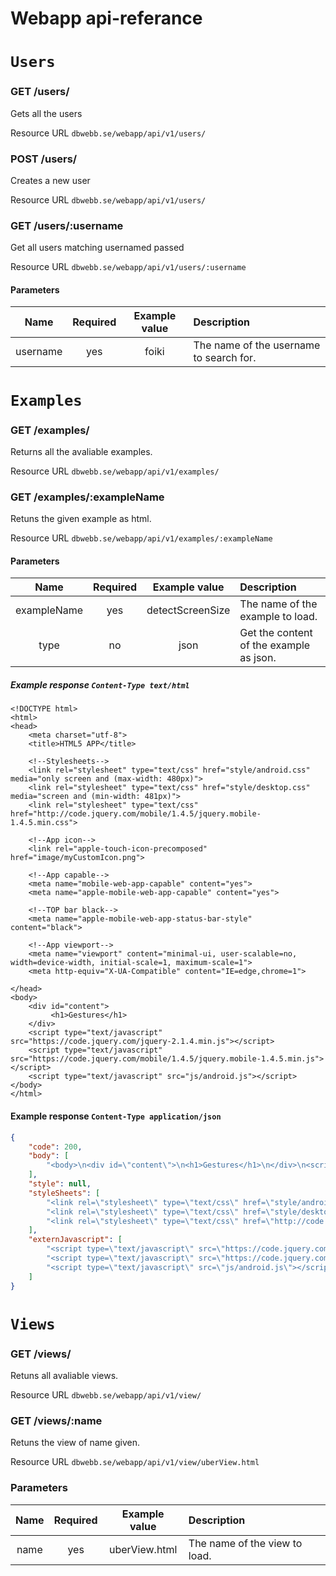 # Webapp api-referance

# `Users`

### GET /users/
Gets all the users

Resource URL `dbwebb.se/webapp/api/v1/users/`

### POST /users/
Creates a new user

Resource URL `dbwebb.se/webapp/api/v1/users/`

### GET /users/:username
Get all users matching usernamed passed

Resource URL `dbwebb.se/webapp/api/v1/users/:username`

#### Parameters
| Name        | Required | Example value    | Description | 
|:-----------:|:--------:|:----------------:|:------------|
| username | yes      | foiki | The name of the username to search for. |

# `Examples`

### GET /examples/
Returns all the avaliable examples.

Resource URL `dbwebb.se/webapp/api/v1/examples/`

### GET /examples/:exampleName
Retuns the given example as html.

Resource URL `dbwebb.se/webapp/api/v1/examples/:exampleName`

#### Parameters
| Name        | Required | Example value    | Description | 
|:-----------:|:--------:|:----------------:|:------------|
| exampleName | yes      | detectScreenSize | The name of the example to load. |
| type        | no       | json             | Get the content of the example as json. |

##### Example response `Content-Type text/html`
```
<!DOCTYPE html>
<html>
<head>
    <meta charset="utf-8">
    <title>HTML5 APP</title>

    <!--Stylesheets-->
    <link rel="stylesheet" type="text/css" href="style/android.css" media="only screen and (max-width: 480px)">
    <link rel="stylesheet" type="text/css" href="style/desktop.css" media="screen and (min-width: 481px)">
    <link rel="stylesheet" type="text/css" href="http://code.jquery.com/mobile/1.4.5/jquery.mobile-1.4.5.min.css">

    <!--App icon-->
    <link rel="apple-touch-icon-precomposed" href="image/myCustomIcon.png">

    <!--App capable-->
    <meta name="mobile-web-app-capable" content="yes">
    <meta name="apple-mobile-web-app-capable" content="yes">

    <!--TOP bar black-->
    <meta name="apple-mobile-web-app-status-bar-style" content="black">

    <!--App viewport-->
    <meta name="viewport" content="minimal-ui, user-scalable=no, width=device-width, initial-scale=1, maximum-scale=1">
    <meta http-equiv="X-UA-Compatible" content="IE=edge,chrome=1">

</head>
<body>
    <div id="content">
         <h1>Gestures</h1>
    </div>
    <script type="text/javascript" src="https://code.jquery.com/jquery-2.1.4.min.js"></script>
    <script type="text/javascript" src="https://code.jquery.com/mobile/1.4.5/jquery.mobile-1.4.5.min.js"></script>
    <script type="text/javascript" src="js/android.js"></script>
</body>
</html>
```

#### Example response `Content-Type application/json`
```json 
{
    "code": 200,
    "body": [
        "<body>\n<div id=\"content\">\n<h1>Gestures</h1>\n</div>\n<script type=\"text/javascript\" src=\"https://code.jquery.com/jquery-2.1.4.min.js\"></script>\n<script type=\"text/javascript\" src=\"https://code.jquery.com/mobile/1.4.5/jquery.mobile-1.4.5.min.js\"></script>\n<script type=\"text/javascript\" src=\"js/android.js\"></script>\n</body>"
    ],
    "style": null,
    "styleSheets": [
        "<link rel=\"stylesheet\" type=\"text/css\" href=\"style/android.css\" media=\"only screen and (max-width: 480px)\">",
        "<link rel=\"stylesheet\" type=\"text/css\" href=\"style/desktop.css\" media=\"screen and (min-width: 481px)\">",
        "<link rel=\"stylesheet\" type=\"text/css\" href=\"http://code.jquery.com/mobile/1.4.5/jquery.mobile-1.4.5.min.css\">"
    ],
    "externJavascript": [
        "<script type=\"text/javascript\" src=\"https://code.jquery.com/jquery-2.1.4.min.js\"></script>",
        "<script type=\"text/javascript\" src=\"https://code.jquery.com/mobile/1.4.5/jquery.mobile-1.4.5.min.js\"></script>",
        "<script type=\"text/javascript\" src=\"js/android.js\"></script>"
    ]
}
```


# `Views`

### GET /views/
Retuns all avaliable views.

Resource URL `dbwebb.se/webapp/api/v1/view/`

### GET /views/:name
Retuns the view of name given.

Resource URL `dbwebb.se/webapp/api/v1/view/uberView.html`

### Parameters
| Name | Required | Example value    | Description | 
|:----:|:--------:|:----------------:|:------------|
| name | yes      | uberView.html    | The name of the view to load. |

